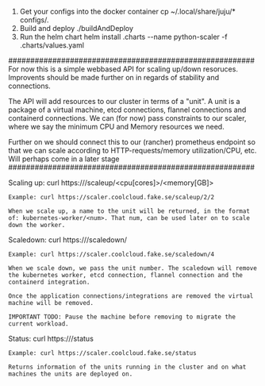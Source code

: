 1. Get your configs into the docker container
 cp ~/.local/share/juju/* configs/.
2. Build and deploy
    ./buildAndDeploy
3. Run the helm chart
    helm install .charts --name python-scaler -f .charts/values.yaml



########################################################
For now this is a simple webbased API for scaling up/down resoruces. Improvents should be made further on in regards of stability and connections.

The API will add resources to our cluster in terms of a "unit". A unit is a package of a virtual machine, etcd connections, flannel connections and containerd connections. We can (for now) pass constraints to our scaler, where we say the minimum CPU and Memory resources we need. 

Further on we should connect this to our (rancher) prometheus endpoint so that we can scale according to HTTP-requests/memory utilization/CPU, etc. Will perhaps come in a later stage
########################################################

Scaling up:
    curl https://<url>/scaleup/<cpu[cores]>/<memory[GB]>

    Example: curl https://scaler.coolcloud.fake.se/scaleup/2/2

    When we scale up, a name to the unit will be returned, in the format of: kubernetes-worker/<num>. That num, can be used later on to scale down the worker. 

Scaledown: 
    curl https://<url>/scaledown/<num>
    
    Example: curl https://scaler.coolcloud.fake.se/scaledown/4

    When we scale down, we pass the unit number. The scaledown will remove the kubernetes worker, etcd connection, flannel connection and the containerd integration. 

    Once the application connections/integrations are removed the virtual machine will be removed. 

    IMPORTANT TODO: Pause the machine before removing to migrate the current workload.

Status: 
    curl https://<urk>/status 

    Example: curl https://scaler.coolcloud.fake.se/status

    Returns information of the units running in the cluster and on what machines the units are deployed on.